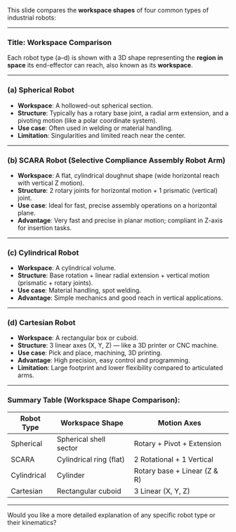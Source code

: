This slide compares the **workspace shapes** of four common types of industrial robots:

---

### **Title**: Workspace Comparison

Each robot type (a–d) is shown with a 3D shape representing the **region in space** its end-effector can reach, also known as its **workspace**.

---

### **(a) Spherical Robot**

* **Workspace**: A hollowed-out spherical section.
* **Structure**: Typically has a rotary base joint, a radial arm extension, and a pivoting motion (like a polar coordinate system).
* **Use case**: Often used in welding or material handling.
* **Limitation**: Singularities and limited reach near the center.

---

### **(b) SCARA Robot (Selective Compliance Assembly Robot Arm)**

* **Workspace**: A flat, cylindrical doughnut shape (wide horizontal reach with vertical Z motion).
* **Structure**: 2 rotary joints for horizontal motion + 1 prismatic (vertical) joint.
* **Use case**: Ideal for fast, precise assembly operations on a horizontal plane.
* **Advantage**: Very fast and precise in planar motion; compliant in Z-axis for insertion tasks.

---

### **(c) Cylindrical Robot**

* **Workspace**: A cylindrical volume.
* **Structure**: Base rotation + linear radial extension + vertical motion (prismatic + rotary joints).
* **Use case**: Material handling, spot welding.
* **Advantage**: Simple mechanics and good reach in vertical applications.

---

### **(d) Cartesian Robot**

* **Workspace**: A rectangular box or cuboid.
* **Structure**: 3 linear axes (X, Y, Z) — like a 3D printer or CNC machine.
* **Use case**: Pick and place, machining, 3D printing.
* **Advantage**: High precision, easy control and programming.
* **Limitation**: Large footprint and lower flexibility compared to articulated arms.

---

### Summary Table (Workspace Shape Comparison):

| Robot Type  | Workspace Shape         | Motion Axes                  |
| ----------- | ----------------------- | ---------------------------- |
| Spherical   | Spherical shell sector  | Rotary + Pivot + Extension   |
| SCARA       | Cylindrical ring (flat) | 2 Rotational + 1 Vertical    |
| Cylindrical | Cylinder                | Rotary base + Linear (Z & R) |
| Cartesian   | Rectangular cuboid      | 3 Linear (X, Y, Z)           |

---

Would you like a more detailed explanation of any specific robot type or their kinematics?
